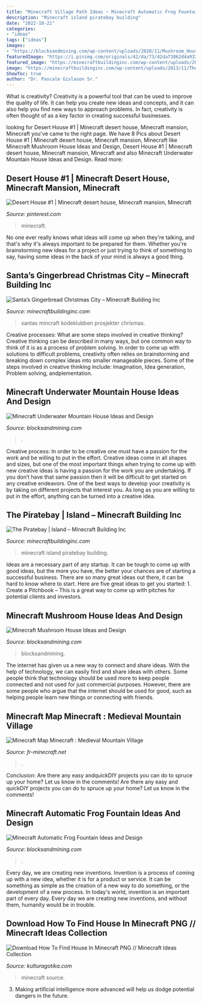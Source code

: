 ```yaml
---
title: "Minecraft Village Path Ideas ~ Minecraft Automatic Frog Fountain Ideas And Design"
description: "Minecraft island piratebay building"
date: "2022-10-21"
categories:
- "ideas"
tags: ["ideas"]
images:
- "https://blocksandmining.com/wp-content/uploads/2020/11/Mushroom_House.jpg"
featuredImage: "https://i.pinimg.com/originals/42/da/73/42da73862d4a933cd43a119fa1ae7bc6.gif"
featured_image: "https://minecraftbuildinginc.com/wp-content/uploads/2013/11/The-Piratebay-minecraft-building-ideas-3.jpg"
image: "https://minecraftbuildinginc.com/wp-content/uploads/2013/11/The-Piratebay-minecraft-building-ideas-3.jpg"
ShowToc: true
author: "Dr. Pascale Gislason Sr."
---
```



What is creativity?
Creativity is a powerful tool that can be used to improve the quality of life. It can help you create new ideas and concepts, and it can also help you find new ways to approach problems. In fact, creativity is often thought of as a key factor in creating successful businesses.

	

		
looking for Desert House #1 | Minecraft desert house, Minecraft mansion, Minecraft you've came to the right page. We have 8 Pics about Desert House #1 | Minecraft desert house, Minecraft mansion, Minecraft like Minecraft Mushroom House Ideas and Design, Desert House #1 | Minecraft desert house, Minecraft mansion, Minecraft and also Minecraft Underwater Mountain House Ideas and Design. Read more:
		
    
## Desert House #1 | Minecraft Desert House, Minecraft Mansion, Minecraft

<img loading=lazy src="https://i.pinimg.com/736x/11/8b/6a/118b6a6dee7d4b84a4596a60fc010c25--facility-minecraft.jpg" onerror="this.onerror=null;this.src='https://tse2.mm.bing.net/th?id=OIP.UfFOmlQZvB-zWPiB9Gl7UgHaD6&amp;pid=15.1';" alt="Desert House #1 | Minecraft desert house, Minecraft mansion, Minecraft">

_Source: pinterest.com_

>minecraft. 

	

No one ever really knows what ideas will come up when they're talking, and that's why it's always important to be prepared for them. Whether you're brainstorming new ideas for a project or just trying to think of something to say, having some ideas in the back of your mind is always a good thing.

    
## Santa’s Gingerbread Christmas City – Minecraft Building Inc

<img loading=lazy src="https://minecraftbuildinginc.com/wp-content/uploads/2014/12/Santas-Gingerbread-Christmas-City-download-minecraft-building-ideas-xmas-snow-3.jpg" onerror="this.onerror=null;this.src='https://tse4.mm.bing.net/th?id=OIP.EGXbbLAgQH-jZD5f4XmMCwHaEK&amp;pid=15.1';" alt="Santa’s Gingerbread Christmas City – Minecraft Building Inc">

_Source: minecraftbuildinginc.com_

>santas mincraft kodeklubben prosjekter chrismas. 

	

Creative processes: What are some steps involved in creative thinking?
Creative thinking can be described in many ways, but one common way to think of it is as a process of problem solving. In order to come up with solutions to difficult problems, creativity often relies on brainstorming and breaking down complex ideas into smaller manageable pieces. Some of the steps involved in creative thinking include: Imagination, Idea generation, Problem solving, andplementation.

    
## Minecraft Underwater Mountain House Ideas And Design

<img loading=lazy src="https://blocksandmining.com/wp-content/uploads/2020/11/Underwater_Mountain_House-2048x1028.jpg" onerror="this.onerror=null;this.src='https://tse2.mm.bing.net/th?id=OIP.nNgFHgw1jDw7AukPHVIhDwHaDt&amp;pid=15.1';" alt="Minecraft Underwater Mountain House Ideas and Design">

_Source: blocksandmining.com_

>. 

	

Creative process: In order to be creative one must have a passion for the work and be willing to put in the effort.
Creative ideas come in all shapes and sizes, but one of the most important things when trying to come up with new creative ideas is having a passion for the work you are undertaking. If you don’t have that same passion then it will be difficult to get started on any creative endeavors. One of the best ways to develop your creativity is by taking on different projects that interest you. As long as you are willing to put in the effort, anything can be turned into a creative idea.

    
## The Piratebay | Island – Minecraft Building Inc

<img loading=lazy src="https://minecraftbuildinginc.com/wp-content/uploads/2013/11/The-Piratebay-minecraft-building-ideas-3.jpg" onerror="this.onerror=null;this.src='https://tse2.mm.bing.net/th?id=OIP.PKQ6PSe2_gi9A35CTgL_lAHaFN&amp;pid=15.1';" alt="The Piratebay | Island – Minecraft Building Inc">

_Source: minecraftbuildinginc.com_

>minecraft island piratebay building. 

	

Ideas are a necessary part of any startup. It can be tough to come up with good ideas, but the more you have, the better your chances are of starting a successful business. There are so many great ideas out there, it can be hard to know where to start. Here are five great ideas to get you started: 1. Create a Pitchbook – This is a great way to come up with pitches for potential clients and investors.

    
## Minecraft Mushroom House Ideas And Design

<img loading=lazy src="https://blocksandmining.com/wp-content/uploads/2020/11/Mushroom_House.jpg" onerror="this.onerror=null;this.src='https://tse1.mm.bing.net/th?id=OIP.cua2toTBmuCaKZu3_xUj0AHaDl&amp;pid=15.1';" alt="Minecraft Mushroom House Ideas and Design">

_Source: blocksandmining.com_

>blocksandmining. 

	

The internet has given us a new way to connect and share ideas. With the help of technology, we can easily find and share ideas with others. Some people think that technology should be used more to keep people connected and not used for just commercial purposes. However, there are some people who argue that the internet should be used for good, such as helping people learn new things or connecting with friends.

    
## Minecraft Map Minecraft : Medieval Mountain Village

<img loading=lazy src="https://fr-minecraft.net/upload/maps/images/fr-minecraft_map_ECU4_2018-12-28-16-02-33.jpg" onerror="this.onerror=null;this.src='https://tse1.mm.bing.net/th?id=OIP.xCIS017iP0sQOUGmBfk9MQHaD0&amp;pid=15.1';" alt="Minecraft Map Minecraft : Medieval Mountain Village">

_Source: fr-minecraft.net_

>. 

	

Conclusion: Are there any easy andquickDIY projects you can do to spruce up your home? Let us know in the comments!
Are there any easy and quickDIY projects you can do to spruce up your home? Let us know in the comments!

    
## Minecraft Automatic Frog Fountain Ideas And Design

<img loading=lazy src="https://blocksandmining.com/wp-content/uploads/2021/07/frog_fontaine-1536x759.jpg" onerror="this.onerror=null;this.src='https://tse4.mm.bing.net/th?id=OIP.9_je3jxsvZouVeTMRsBniAHaDq&amp;pid=15.1';" alt="Minecraft Automatic Frog Fountain Ideas and Design">

_Source: blocksandmining.com_

>. 

	

Every day, we are creating new inventions.
Invention is a process of coming up with a new idea, whether it is for a product or service. It can be something as simple as the creation of a new way to do something, or the development of a new process. In today's world, invention is an important part of every day. Every day we are creating new inventions, and without them, humanity would be in trouble.

    
## Download How To Find House In Minecraft PNG // Minecraft Ideas Collection

<img loading=lazy src="https://i.pinimg.com/originals/42/da/73/42da73862d4a933cd43a119fa1ae7bc6.gif" onerror="this.onerror=null;this.src='https://tse3.mm.bing.net/th?id=OIP.BmWYq6xaWGHQ3W4pLTmVWAHaLH&amp;pid=15.1';" alt="Download How To Find House In Minecraft PNG // Minecraft Ideas Collection">

_Source: kulturagotika.com_

>minecraft source. 

	

3. Making artificial intelligence more advanced will help us dodge potential dangers in the future.

